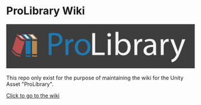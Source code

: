 # ProLibrary Wiki

![alt=ProLibrary](https://github.com/kgazcurra/ProLibraryWiki/blob/master/ProLibrary_logo.png)

This repo only exist for the purpose of maintaining the wiki for the Unity Asset "ProLibrary".

[Click to go to the wiki](https://github.com/kgazcurra/ProLibraryWiki/wiki)


